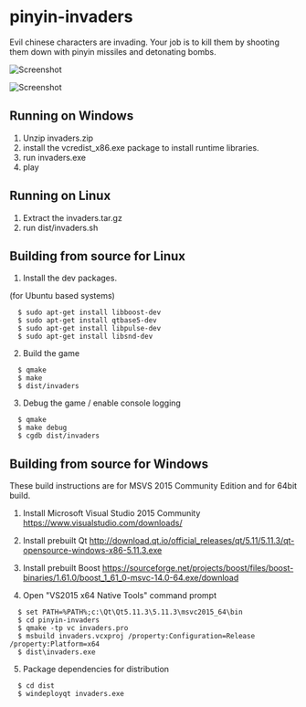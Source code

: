 pinyin-invaders
===============

Evil chinese characters are invading. Your job is to kill them by shooting
them down with pinyin missiles and detonating bombs.

![Screenshot](https://raw.githubusercontent.com/ensisoft/pinyin-invaders/master/screens/menu.png "Main menu")

![Screenshot](https://raw.githubusercontent.com/ensisoft/pinyin-invaders/master/screens/invaders.png "pinyin-invaders are attacking!")

Running on Windows
-----------------------

1. Unzip invaders.zip
1. install the vcredist_x86.exe package to install runtime libraries.
2. run invaders.exe
3. play


Running on Linux
-----------------------

1. Extract the invaders.tar.gz
2. run dist/invaders.sh



Building from source for Linux
-------------------------------

1. Install the dev packages.

  (for Ubuntu based systems)
```
  $ sudo apt-get install libboost-dev
  $ sudo apt-get install qtbase5-dev
  $ sudo apt-get install libpulse-dev
  $ sudo apt-get install libsnd-dev

```

2. Build the game

```
  $ qmake
  $ make
  $ dist/invaders 
```

3. Debug the game / enable console logging
```
  $ qmake
  $ make debug
  $ cgdb dist/invaders
```


Building from source for Windows
---------------------------------

These build instructions are for MSVS 2015 Community Edition and for 64bit build.

1. Install Microsoft Visual Studio 2015 Community
https://www.visualstudio.com/downloads/

2. Install prebuilt Qt 
http://download.qt.io/official_releases/qt/5.11/5.11.3/qt-opensource-windows-x86-5.11.3.exe


3. Install prebuilt Boost
https://sourceforge.net/projects/boost/files/boost-binaries/1.61.0/boost_1_61_0-msvc-14.0-64.exe/download

4. Open "VS2015 x64 Native Tools" command prompt
```
  $ set PATH=%PATH%;c:\Qt\Qt5.11.3\5.11.3\msvc2015_64\bin
  $ cd pinyin-invaders
  $ qmake -tp vc invaders.pro
  $ msbuild invaders.vcxproj /property:Configuration=Release /property:Platform=x64
  $ dist\invaders.exe
``` 

5. Package dependencies for distribution
```
  $ cd dist
  $ windeployqt invaders.exe
```